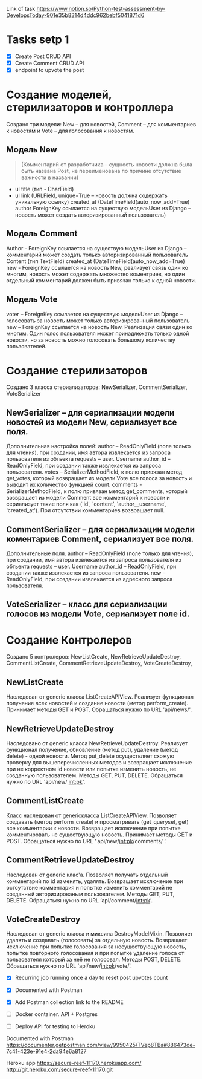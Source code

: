 Link of task https://www.notion.so/Python-test-assessment-by-DevelopsToday-901e35b8314d4ddc962bebf5041871d6

# Tasks setp 1
- [x] Create Post CRUD API 
- [x] Create Comment CRUD API 
- [x] endpoint to upvote the post

# Создание моделей, стерилизаторов и контроллера
Создано три модели: New – для новостей, Comment – для комментариев к новостям и Vote – для голосования к новостям. 

## Модель New
> (Комментарий от разработчика – сущность новости должна была быть названа Post, не переименована по причине отсутствие важности в названии)

- ul title (тип - CharField)
- ul link (URLField, unique=True – новость должна содержать уникальную ссылку)
created_at (DateTimeField(auto_now_add=True)
author ForeignKey ссылается на существую модельUser из Django – новость может создать авторизированный пользователь)

## Модель Comment
Author - ForeignKey ссылается на существую модельUser из Django – комментарий может создать только авторизированный пользователь
Content (тип TextField) 
created_at (DateTimeField(auto_now_add=True)
new - ForeignKey ссылается на новость New, реализует связь один ко многим, новость может содержать множество коментриев, но один отдельный комментарий должен быть привязан только к одной новости.  

## Модель Vote
voter – ForeignKey ссылается на существую модельUser из Django – голосовать за новость может только авторизированный пользователь
new – ForeignKey ссылается на новость New. Реализация связи один ко многим. Один голос пользователя может принадлежать только одной новости, но за новость можно голосовать большому количеству пользователей. 



# Создание стерилизаторов
Создано 3 класса стериализаторов: NewSerializer, CommentSerializer, VoteSerializer

## NewSerializer – для сериализации модели новостей из модели New, сериализует все поля. 
Дополнительная настройка полей: 
author – ReadOnlyField (поле только для чтения), при создании, имя автора извлекается из запроса пользователя из обтьекта requests – user. Username
author_id – ReadOnlyField, при создании также извлекается из запроса пользователя. 
votes – SerializerMethodField, к полю привязан метод get_votes, который возвращает из модели Vote все голоса за новость и выводит их количество функцией count. 
comments - SerializerMethodField, к полю привязан метод get_comments, который возвращает из модели Comment все комментарий к новости и сериализует такие поля как ('id', 'content', 'author__username', 'created_at'). При отсутствии комментариев возвращает null. 

## CommentSerializer – для сериализации модели коментариев Comment, сериализует все поля. 
Дополнительные поля. 
author – ReadOnlyField (поле только для чтения), при создании, имя автора извлекается из запроса пользователя из обтьекта requests – user. Username
author_id – ReadOnlyField, при создании также извлекается из запроса пользователя. 
new – ReadOnlyField, при создании извлекается из адресного запроса пользователя. 

## VoteSerializer – класс для сериализации голосов из модели Vote, сериализует поле id. 




# Создание Контролеров
Создано 5 контролеров: NewListCreate,  NewRetrieveUpdateDestroy,  CommentListCreate,  CommentRetrieveUpdateDestroy,  VoteCreateDestroy,

## NewListCreate 
Наследован от generic класса ListCreateAPIView. Реализует функционал получение всех новостей и создание новости (метод perform_create). Принимает методы GET и POST. Обращаться нужно по URL 'api/news/'. 

## NewRetrieveUpdateDestroy
Наследовано от generic класса NewRetrieveUpdateDestroy. Реализует функционал получение, обновление (метод put), удаление (метод delete) - одной новости. Метод put_delete осуществляет схожую проверку для вышеперечисленных методов и возвращает исключение при не корректном id новости или попытке изменить новость, не созданную пользователем. Методы GET, PUT, DELETE. Обращаться нужно по URL 'api/new/ <int:pk>'.

## CommentListCreate
Класс наследован от genericкласса ListCreateAPIView. Позволяет создавать (метод perform_create) и просматривать (get_queryset, get) все комментарии к новости. Возвращает исключение при попытке комментировать не существующую новость. Принимает методы GET и POST. Обращаться нужно по URL ‘ api/new/<int:pk>/comments/ ‘.

## CommentRetrieveUpdateDestroy 
Наследован от generic клас'а. Позволяет получать отдельный комментарий по id изменять, удалять. Возвращает исключение при остсутствие комментария и попытке изменить комментарий не созданный авторизированым пользователем.  Методы GET, PUT, DELETE. Обращаться нужно по URL ‘api/comment/<int:pk>’.

## VoteCreateDestroy
Наследован от generic класса и миксина DestroyModelMixin. Позволяет удалять и создавать (голосовать) за отдельную новость. Возвращает исключение при попытке голосования за несуществующую новость,  попытке повторного голосования и при попытке удаление голоса от пользователя который за неё не голосовал. Методы POST, DELETE. Обращаться нужно по URL 'api/new/<int:pk>/vote/'.

- [x] Recurring job running once a day to reset post upvotes count
- [x] Documented with Postman
- [x] Add Postman collection link to the README

- [ ] Docker container. API + Postgres 
- [ ] Deploy API for testing to Heroku



Documented with Postman
https://documenter.getpostman.com/view/9950425/TVep8TBa#886473de-7c41-423e-91e4-2da94e6a8127



Heroku app
https://secure-reef-11170.herokuapp.com/
http://git.heroku.com/secure-reef-11170.git

